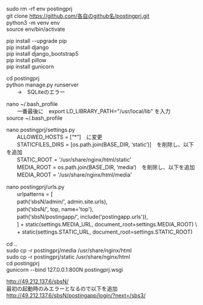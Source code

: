 sudo rm -rf  env  postingprj  
git clone https://github.com/各自のgithub名/postingprj.git  
python3 -m venv env  
source env/bin/activate  

pip install --upgrade pip  
pip install django  
pip install django_bootstrap5  
pip install pillow  
pip install gunicorn  

cd postingprj  
python manage.py runserver  
　　→　SQLiteのエラー  

nano ~/.bash_profile  
　　一番最後に　export LD_LIBRARY_PATH="/usr/local/lib"  を入力  
source ~/.bash_profile  

nano postingprj/settings.py  
　　ALLOWED_HOSTS = [“*”]　に変更  
　　STATICFILES_DIRS = [os.path.join(BASE_DIR, ‘static’)]　を削除し、以下を追加  
　　STATIC_ROOT = '/usr/share/nginx/html/static'  
　　MEDIA_ROOT = os.path.join(BASE_DIR, ‘media‘)　を削除し、以下を追加  
　　MEDIA_ROOT = '/usr/share/nginx/html/media'  
	
nano postingprj/urls.py  
　　urlpatterns = [  
　　path(‘sbsN/admin/', admin.site.urls),  
　　path(‘sbsN/', top, name='top'),  
　　path(‘sbsN/postingapp/', include('postingapp.urls')),  
　　] + static(settings.MEDIA_URL, document_root=settings.MEDIA_ROOT) \  
　　+ static(settings.STATIC_URL, document_root=settings.STATIC_ROOT)  

cd ..  
sudo cp -r postingprj/media /usr/share/nginx/html  
sudo cp -r postingprj/static /usr/share/nginx/html  
cd postingprj  
gunicorn --bind 127.0.0.1:800N postingprj.wsgi  
  
http://49.212.137.6/sbsN/  
	最初の起動時のみエラーとなるので以下を追加  
	http://49.212.137.6/sbsN/postingapp/login/?next=/sbs3/  


